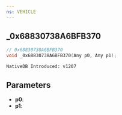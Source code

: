 ```yaml
---
ns: VEHICLE
---
```

## _0x68830738A6BFB370

```c
// 0x68830738A6BFB370
void _0x68830738A6BFB370(Any p0, Any p1);
```

```
NativeDB Introduced: v1207
```

## Parameters
* **p0**:
* **p1**:
